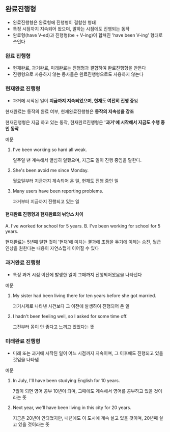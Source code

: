 ## 완료진행형

- 완료진행형은 완료형에 진행형이 결합한 형태
- 특정 시점까지 지속되어 왔으며, 말하는 시점에도 진행되는 동작
- 완료형(have V-ed)과 진행형(be + V-ing)이 합쳐진 'have been V-ing' 형태로 쓰인다



### 완료 진행형

- 현재완료, 과거완료, 미래완료는 진행형과 결합하여 완료진행형을 만든다
- 진행형으로 사용하지 않는 동사들은 완료진행형으로도 사용하지 않는다



### 현재완료 진행형

- 과거에 시작된 일이 **지금까지 지속되었으며, 현재도 여전히 진행 중**임

현재완료는 동작의 완료 여부, 현재완료진행형은 **동작의 지속성을 강조**

현재진행형은 지금 하고 있는 동작, 현재완료진행형은 **'과거'에 시작해서 지금도 수행 중인 동작**



예문

1. I've been working so hard all weak.

   일주일 낸 계속해서 열심히 일했으며, 지금도 일이 진행 중임을 말한다.

2. She's been avoid me since Monday.

   월요일부터 지금까지 계속되어 온 일, 현재도 진행 중인 일

3. Many users have been reporting problems.

   과거부터 지금까지 진행되고 있는 일

#### 현재완료 진행형과 현재완료의 뉘앙스 차이
A. I've worked for school for 5 years.
B. I've been working for school for 5 years.

현재완료는 5년째 일한 것이 '현재'에 미치는 결과에 초점을 두기에 이제는 승진, 월급 인상을 원한다는 내용이 자연스럽게 이어질 수 있다

### 과거완료 진행형
- 특정 과거 시점 이전에 발생한 일이 그때까지 진행되어왔음을 나타낸다

예문
1. My sister had been living there for ten years before she got married.

   과거시제로 나타낸 사건보다 그 이전에 발생하여 진행되어 온 일

2. I hadn't been feeling well, so I asked for some time off.

   그전부터 몸이 안 좋다고 느끼고 있었다는 뜻



### 미래완료 진행형

- 미래 또는 과거에 시작된 일이 어느 시점까지 지속이며, 그 이후에도 진행되고 있을 것임을 나타냄



예문

1. In July, I'll have been studying English for 10 years.

   7월이 되면 영어 공부 10년이 되며, 그때에도 계속해서 영어를 공부하고 있을 것이라는 뜻

2. Next year, we'll have been living in this city for 20 years.

   지금은 20년이 안되었지만, 내년에도 이 도시에 계속 살고 있을 것이며, 20년째 살고 있을 것이라는 뜻